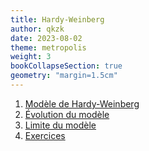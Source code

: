 ```yaml
---
title: Hardy-Weinberg
author: qkzk
date: 2023-08-02
theme: metropolis
weight: 3
bookCollapseSection: true
geometry: "margin=1.5cm"
---
```


1. [Modèle de Hardy-Weinberg](./1_cours)
2. [Évolution du modèle](./2_evolution)
3. [Limite du modèle](./3_limites)
4. [Exercices](./4_exos)
